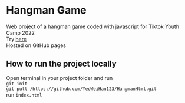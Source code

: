# Hangman Game
Web project of a hangman game coded with javascript for Tiktok Youth Camp 2022\
Try [here](https://yeoweihan123.github.io/HangmanHtml/)\
Hosted on GitHub pages

## How to run the project locally
Open terminal in your project folder and run\
`git init`\
`git pull /https://github.com/YeoWeiHan123/HangmanHtml.git`\
run `index.html`
